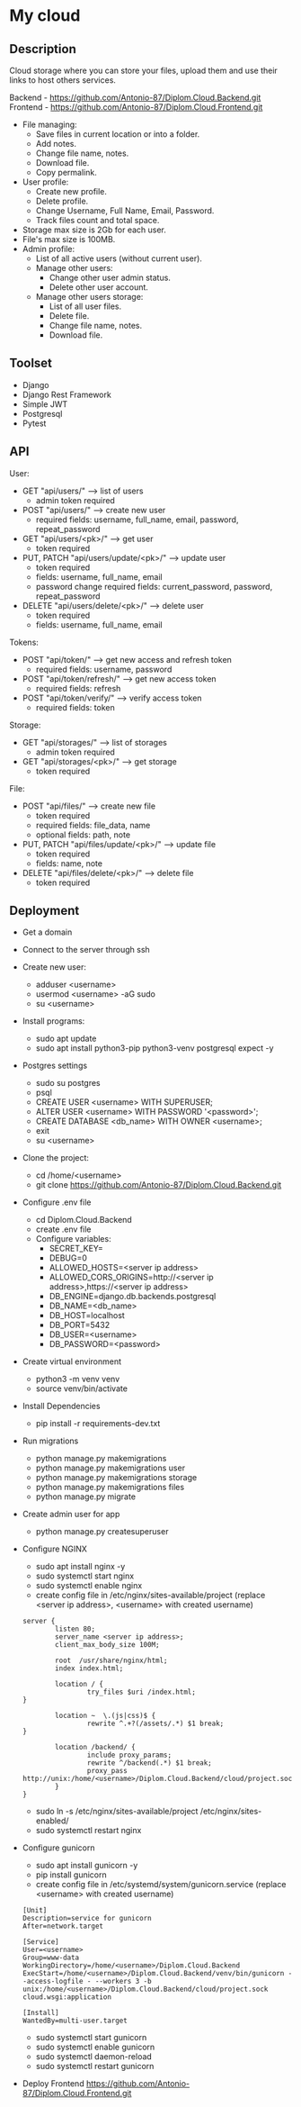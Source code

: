# My cloud

## Description

Cloud storage where you can store your files, upload them and use their links to host others services.

Backend - https://github.com/Antonio-87/Diplom.Cloud.Backend.git<br />
Frontend - https://github.com/Antonio-87/Diplom.Cloud.Frontend.git

- File managing:
  - Save files in current location or into a folder.
  - Add notes.
  - Change file name, notes.
  - Download file.
  - Copy permalink.
- User profile:
  - Create new profile.
  - Delete profile.
  - Change Username, Full Name, Email, Password.
  - Track files count and total space.
- Storage max size is 2Gb for each user.
- File's max size is 100MB.
- Admin profile:
  - List of all active users (without current user).
  - Manage other users:
    - Change other user admin status.
    - Delete other user account.
  - Manage other users storage:
    - List of all user files.
    - Delete file.
    - Change file name, notes.
    - Download file.

## Toolset

- Django
- Django Rest Framework
- Simple JWT
- Postgresql
- Pytest

## API

User:

- GET "api/users/" --> list of users
  - admin token required
- POST "api/users/" --> create new user
  - required fields: username, full_name, email, password, repeat_password
- GET "api/users/\<pk>/" --> get user
  - token required
- PUT, PATCH "api/users/update/\<pk>/" --> update user
  - token required
  - fields: username, full_name, email
  - password change required fields: current_password, password, repeat_password
- DELETE "api/users/delete/\<pk>/" --> delete user
  - token required
  - fields: username, full_name, email

Tokens:

- POST "api/token/" --> get new access and refresh token
  - required fields: username, password
- POST "api/token/refresh/" --> get new access token
  - required fields: refresh
- POST "api/token/verify/" --> verify access token
  - required fields: token

Storage:

- GET "api/storages/" --> list of storages
  - admin token required
- GET "api/storages/\<pk>/" --> get storage
  - token required

File:

- POST "api/files/" --> create new file
  - token required
  - required fields: file_data, name
  - optional fields: path, note
- PUT, PATCH "api/files/update/\<pk>/" --> update file
  - token required
  - fields: name, note
- DELETE "api/files/delete/\<pk>/" --> delete file
  - token required

## Deployment

- Get a domain
- Connect to the server through ssh
- Create new user:
  - adduser \<username>
  - usermod \<username> -aG sudo
  - su \<username>
- Install programs:
  - sudo apt update
  - sudo apt install python3-pip python3-venv postgresql expect -y
- Postgres settings
  - sudo su postgres
  - psql
  - CREATE USER \<username> WITH SUPERUSER;
  - ALTER USER \<username> WITH PASSWORD '\<password>';
  - CREATE DATABASE \<db_name> WITH OWNER \<username>;
  - exit
  - su \<username>
- Clone the project:
  - cd /home/\<username>
  - git clone https://github.com/Antonio-87/Diplom.Cloud.Backend.git
- Configure .env file
  - cd Diplom.Cloud.Backend
  - create .env file
  - Configure variables:
    - SECRET_KEY=
    - DEBUG=0
    - ALLOWED_HOSTS=\<server ip address>
    - ALLOWED_CORS_ORIGINS=http://\<server ip address>,https://\<server ip address>
    - DB_ENGINE=django.db.backends.postgresql
    - DB_NAME=\<db_name>
    - DB_HOST=localhost
    - DB_PORT=5432
    - DB_USER=\<username>
    - DB_PASSWORD=\<password>
- Create virtual environment
  - python3 -m venv venv
  - source venv/bin/activate
- Install Dependencies
  - pip install -r requirements-dev.txt
- Run migrations
  - python manage.py makemigrations
  - python manage.py makemigrations user
  - python manage.py makemigrations storage
  - python manage.py makemigrations files
  - python manage.py migrate
- Create admin user for app
  - python manage.py createsuperuser
- Configure NGINX

  - sudo apt install nginx -y
  - sudo systemctl start nginx
  - sudo systemctl enable nginx
  - create config file in /etc/nginx/sites-available/project (replace \<server ip address>, \<username> with created username)

  ```
  server {
          listen 80;
          server_name <server ip address>;
          client_max_body_size 100M;

          root  /usr/share/nginx/html;
          index index.html;

          location / {
                  try_files $uri /index.html;
  }

          location ~  \.(js|css)$ {
                  rewrite ^.+?(/assets/.*) $1 break;
  }

          location /backend/ {
                  include proxy_params;
                  rewrite ^/backend(.*) $1 break;
                  proxy_pass http://unix:/home/<username>/Diplom.Cloud.Backend/cloud/project.sock;
          }
  }
  ```

  - sudo ln -s /etc/nginx/sites-available/project /etc/nginx/sites-enabled/
  - sudo systemctl restart nginx

- Configure gunicorn

  - sudo apt install gunicorn -y
  - pip install gunicorn
  - create config file in /etc/systemd/system/gunicorn.service (replace \<username> with created username)

  ```
  [Unit]
  Description=service for gunicorn
  After=network.target

  [Service]
  User=<username>
  Group=www-data
  WorkingDirectory=/home/<username>/Diplom.Cloud.Backend
  ExecStart=/home/<username>/Diplom.Cloud.Backend/venv/bin/gunicorn --access-logfile - --workers 3 -b unix:/home/<username>/Diplom.Cloud.Backend/cloud/project.sock cloud.wsgi:application

  [Install]
  WantedBy=multi-user.target

  ```

  - sudo systemctl start gunicorn
  - sudo systemctl enable gunicorn
  - sudo systemctl daemon-reload
  - sudo systemctl restart gunicorn

- Deploy Frontend https://github.com/Antonio-87/Diplom.Cloud.Frontend.git
